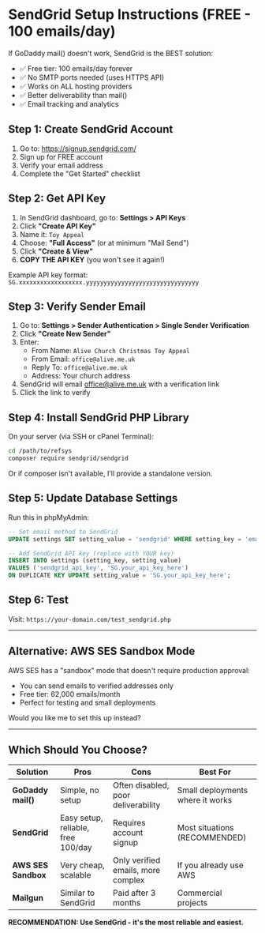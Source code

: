 # SendGrid Setup Instructions (FREE - 100 emails/day)

If GoDaddy mail() doesn't work, SendGrid is the BEST solution:
- ✅ Free tier: 100 emails/day forever
- ✅ No SMTP ports needed (uses HTTPS API)
- ✅ Works on ALL hosting providers
- ✅ Better deliverability than mail()
- ✅ Email tracking and analytics

## Step 1: Create SendGrid Account

1. Go to: https://signup.sendgrid.com/
2. Sign up for FREE account
3. Verify your email address
4. Complete the "Get Started" checklist

## Step 2: Get API Key

1. In SendGrid dashboard, go to: **Settings > API Keys**
2. Click **"Create API Key"**
3. Name it: `Toy Appeal`
4. Choose: **"Full Access"** (or at minimum "Mail Send")
5. Click **"Create & View"**
6. **COPY THE API KEY** (you won't see it again!)

Example API key format: `SG.xxxxxxxxxxxxxxxxxx.yyyyyyyyyyyyyyyyyyyyyyyyyyyyyyyy`

## Step 3: Verify Sender Email

1. Go to: **Settings > Sender Authentication > Single Sender Verification**
2. Click **"Create New Sender"**
3. Enter:
   - From Name: `Alive Church Christmas Toy Appeal`
   - From Email: `office@alive.me.uk`
   - Reply To: `office@alive.me.uk`
   - Address: Your church address
4. SendGrid will email office@alive.me.uk with a verification link
5. Click the link to verify

## Step 4: Install SendGrid PHP Library

On your server (via SSH or cPanel Terminal):

```bash
cd /path/to/refsys
composer require sendgrid/sendgrid
```

Or if composer isn't available, I'll provide a standalone version.

## Step 5: Update Database Settings

Run this in phpMyAdmin:

```sql
-- Set email method to SendGrid
UPDATE settings SET setting_value = 'sendgrid' WHERE setting_key = 'email_method';

-- Add SendGrid API key (replace with YOUR key)
INSERT INTO settings (setting_key, setting_value)
VALUES ('sendgrid_api_key', 'SG.your_api_key_here')
ON DUPLICATE KEY UPDATE setting_value = 'SG.your_api_key_here';
```

## Step 6: Test

Visit: `https://your-domain.com/test_sendgrid.php`

---

## Alternative: AWS SES Sandbox Mode

AWS SES has a "sandbox" mode that doesn't require production approval:
- You can send emails to verified addresses only
- Free tier: 62,000 emails/month
- Perfect for testing and small deployments

Would you like me to set this up instead?

---

## Which Should You Choose?

| Solution | Pros | Cons | Best For |
|----------|------|------|----------|
| **GoDaddy mail()** | Simple, no setup | Often disabled, poor deliverability | Small deployments where it works |
| **SendGrid** | Easy setup, reliable, free 100/day | Requires account signup | Most situations (RECOMMENDED) |
| **AWS SES Sandbox** | Very cheap, scalable | Only verified emails, more complex | If you already use AWS |
| **Mailgun** | Similar to SendGrid | Paid after 3 months | Commercial projects |

**RECOMMENDATION: Use SendGrid - it's the most reliable and easiest.**
